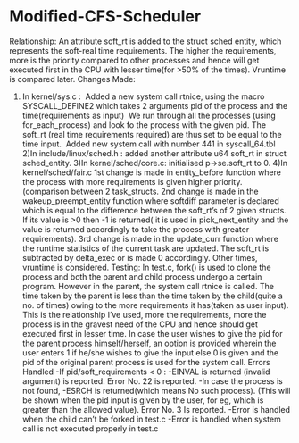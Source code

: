 # Modified-CFS-Scheduler

Relationship: An attribute soft_rt is added to the struct sched entity, which represents the soft-real time requirements. The higher the requirements, more is the priority compared to other processes and hence will get executed first in the CPU with lesser time(for >50% of the times). Vruntime is compared later.
Changes Made:
1) In kernel/sys.c : 
Added a new system call rtnice, using the macro SYSCALL_DEFINE2 which takes 2 arguments pid of the process and the time(requirements as input) 
We run through all the processes (using for_each_process) and look fo the process with the given pid. The soft_rt (real time requirements required) are thus set to be equal to the time input. 
Added new system call with number 441 in syscall_64.tbl
2)In include/linux/sched.h :
added another attribute u64 soft_rt in struct sched_entity.
3)In kernel/sched/core.c:
initialised p->se.soft_rt to 0.
4)In kernel/sched/fair.c
1st change is made in entity_before function where the process with more requirements is given higher priority. (comparison between 2 task_structs.
2nd change is made in the wakeup_preempt_entity function where softdiff parameter is declared which is equal to the difference between the soft_rt’s of 2 given structs. If its value is >0 then -1 is returned( it is used in pick_next_entity and the value is returned accordingly to take the process with greater requirements).
3rd change is made in the update_curr function where the runtime statistics of the current task are updated. The soft_rt is subtracted by delta_exec or is made 0 accordingly. Other times, vruntime is considered.
Testing:
In test.c, fork() is used to clone the process and both the parent and child process undergo a certain program. However in the parent, the system call rtnice is called. The time taken by the parent is less than the time taken by the child(quite a no. of times) owing to the more requirements it has(taken as user input). This is the relationship I’ve used, more the requirements, more the process is in the gravest need of the CPU and hence should get executed first in lesser time.
In case the user wishes to give the pid for the parent process himself/herself, an option is provided wherein the user enters 1 if he/she wishes to give the input else 0 is given and the pid of the original parent process is used for the system call.
Errors Handled
-If pid/soft_requirements < 0 : -EINVAL is returned (invalid argument) is reported. Error No. 22 is reported.
-In case the process is not found, -ESRCH is returned(which means No such process). (This will be shown when the pid input is given by the user, for eg, which is greater than the allowed value). Error No. 3 Is reported.
-Error is handled when the child can’t be forked in test.c
-Error is handled when system call is not executed properly in test.c
